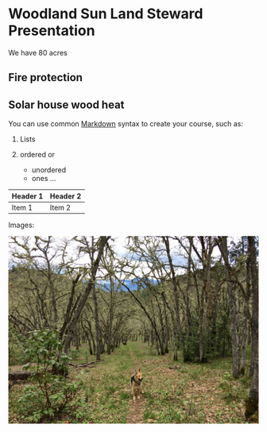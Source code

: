 <!--
author:   Monty Zukowski

email:    monty@washdish.com

version:  0.0.1

language: en

narrator: US English Female

comment:  Land steward presentation.

link:     https://cdn.jsdelivr.net/chartist.js/latest/chartist.min.css

script:   https://cdn.jsdelivr.net/chartist.js/latest/chartist.min.js

-->

# Woodland Sun Land Steward Presentation

We have 80 acres 

## Fire protection

## Solar house wood heat



You can use common [Markdown](https://github.com/adam-p/markdown-here/wiki/Markdown-Cheatsheet) syntax to create your course, such as:

1. Lists
2. ordered or

   * unordered
   * ones ...


| Header 1   | Header 2   |
| :--------- | :--------- |
| Item 1     | Item 2     |


Images:

![images](https://github.com/montyz/landstewards/raw/main/pics/IMG_0094.jpeg)

